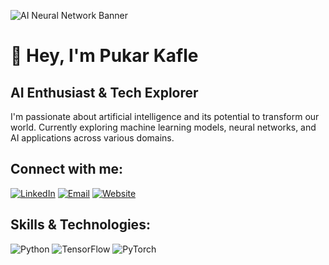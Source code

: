 ![AI Neural Network Banner](https://github.com/Puka-jpg/Puka-jpg/raw/main/ai_banner.jpg)

# 👋 Hey, I'm Pukar Kafle

## AI Enthusiast & Tech Explorer

I'm passionate about artificial intelligence and its potential to transform our world. Currently exploring machine learning models, neural networks, and AI applications across various domains.

## Connect with me:

[![LinkedIn](https://img.shields.io/badge/LinkedIn-0077B5?style=for-the-badge&logo=linkedin&logoColor=white)](https://linkedin.com/in/YOUR_LINKEDIN_USERNAME)
[![Email](https://img.shields.io/badge/Email-D14836?style=for-the-badge&logo=gmail&logoColor=white)](mailto:YOUR_EMAIL@gmail.com)
[![Website](https://img.shields.io/badge/Website-000000?style=for-the-badge&logo=About.me&logoColor=white)](https://YOUR_WEBSITE_URL.com)

## Skills & Technologies:
![Python](https://img.shields.io/badge/Python-3776AB?style=for-the-badge&logo=python&logoColor=white)
![TensorFlow](https://img.shields.io/badge/TensorFlow-FF6F00?style=for-the-badge&logo=tensorflow&logoColor=white)
![PyTorch](https://img.shields.io/badge/PyTorch-EE4C2C?style=for-the-badge&logo=pytorch&logoColor=white)

<!-- Feel free to add more sections about your projects, education, etc. -->
